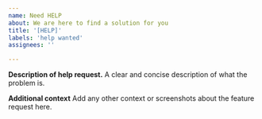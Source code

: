 ```yaml
---
name: Need HELP
about: We are here to find a solution for you 
title: '[HELP]'
labels: 'help wanted'
assignees: ''

---
```


**Description of help request.**
A clear and concise description of what the problem is.

**Additional context**
Add any other context or screenshots about the feature request here.